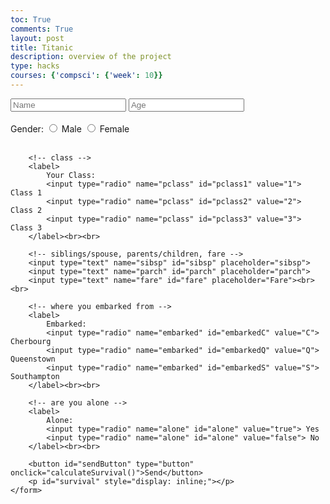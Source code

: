 ```yaml
---
toc: True
comments: True
layout: post
title: Titanic
description: overview of the project
type: hacks
courses: {'compsci': {'week': 10}}
---
```


<div class="container">
    <form id="passengerForm" action="javascript:void(0)">
            <!-- basic info: name, age, gender -->
        <input type="text" name="name" id="name" placeholder="Name">
        <input type="text" name="age" id="age" placeholder="Age"><br><br>
        <label>
            Gender:
            <input type="radio" name="sex" id="sexMale" value="male"> Male
            <input type="radio" name="sex" id="sexFemale" value="female"> Female
        </label><br><br>

        <!-- class -->
        <label>
            Your Class:
            <input type="radio" name="pclass" id="pclass1" value="1"> Class 1
            <input type="radio" name="pclass" id="pclass2" value="2"> Class 2
            <input type="radio" name="pclass" id="pclass3" value="3"> Class 3
        </label><br><br>

        <!-- siblings/spouse, parents/children, fare -->
        <input type="text" name="sibsp" id="sibsp" placeholder="sibsp">
        <input type="text" name="parch" id="parch" placeholder="parch">
        <input type="text" name="fare" id="fare" placeholder="Fare"><br><br>

        <!-- where you embarked from -->
        <label>
            Embarked:
            <input type="radio" name="embarked" id="embarkedC" value="C"> Cherbourg
            <input type="radio" name="embarked" id="embarkedQ" value="Q"> Queenstown
            <input type="radio" name="embarked" id="embarkedS" value="S"> Southampton
        </label><br><br>

        <!-- are you alone -->
        <label>
            Alone:
            <input type="radio" name="alone" id="alone" value="true"> Yes
            <input type="radio" name="alone" id="alone" value="false"> No
        </label><br><br>

        <button id="sendButton" type="button" onclick="calculateSurvival()">Send</button>
        <p id="survival" style="display: inline;"></p>
    </form>

</div>

<!-- script -->
<script>

    const url = "http://127.0.0.1:8086/api/titanic/"; 
    const options = {
        method: 'GET',
        mode: 'cors',
        cache: 'default',
        credentials: 'include',
        headers: {
            'Content-Type': 'application/json',
        },
    };

    // Function to get the value of checked checkboxes
    function getCheckedCheckboxValue(name) {
        const checkboxes = document.querySelectorAll(`input[name="${name}"]:checked`);
        if (checkboxes.length > 0) {
            return checkboxes[0].value;
        }
        return null;
    }

    function calculateSurvival() {
        const passengerData = {
            name: document.getElementById('name').value,
            pclass: parseInt(getCheckedCheckboxValue('pclass')),
            sex: getCheckedCheckboxValue('sex'),
            age: parseInt(document.getElementById('age').value),
            sibsp: parseInt(document.getElementById('sibsp').value),
            parch: parseInt(document.getElementById('parch').value),
            fare: parseFloat(document.getElementById('fare').value),
            embarked: getCheckedCheckboxValue('embarked'),
            alone: document.getElementById('alone').value === "true" ? true : false
        };

        const body = {
            passenger: passengerData
        };

        const post_options = {
            method: 'POST',
            cache: 'no-cache',
            body: JSON.stringify(body),
            headers: {
                'Content-Type': 'application/json',
                'Access-Control-Allow-Origin': 'include'
            },
        };

        fetch(url, post_options)
            .then(response => {
                if (!response.ok) {
                    const errorMsg = response.status;
                    console.log(errorMsg);
                    return;
                }

                return response.json(); // return the response
            })
            .then(data => {
                const dataString = data;
                const h1 = document.getElementById('survival');
                h1.textContent = data[0];
            })
            .catch(err => {
                console.error(err);
            });
    }

</script>

